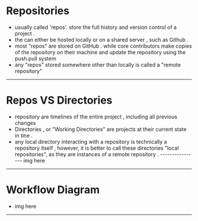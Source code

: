 
# Repositories 
 * usually called 'repos'. store the full history and version control of a project . 
 * the can either be hosted locally or on a shared server , such as Github . 
 * most "repos" are stored on GitHub . while core contributors  make copies of the repository on their machine and update the repository using the push.pull system 
 * any "repos" stored somewhere other than locally is called a "remote repository"
------------------------------------------------------
 # Repos VS Directories 
   * repository are timelines of the entire project , including all previous changes 
   * Directories , or "Working Directories" are projects at their current state in tine . 
   * any local directory interacting with a  repository is technically a repository itself , however, it is better to call these directories "local repositories", as they are instances of a remote repository . 
   ---------------- img here 
------------------------------------------------------
# Workflow Diagram 
 * img here 
 -----------------------------------------------------
